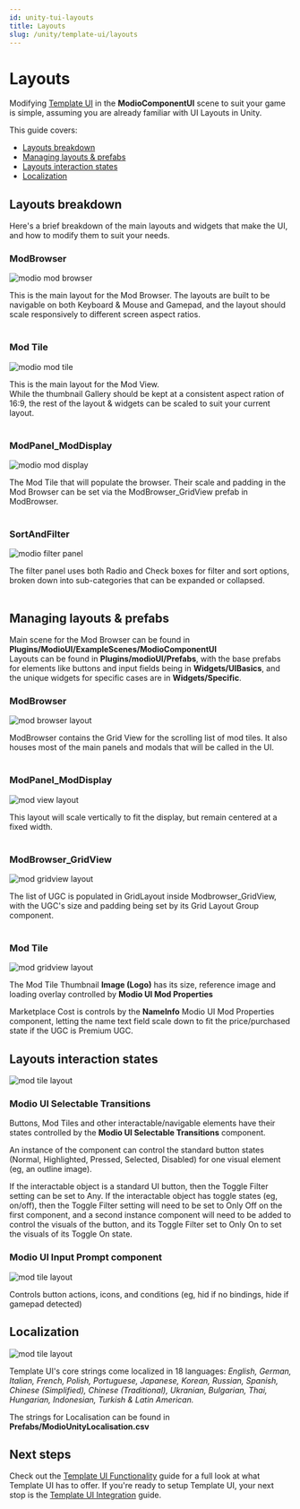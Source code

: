 ```yaml
---
id: unity-tui-layouts
title: Layouts
slug: /unity/template-ui/layouts
---
```


# Layouts

Modifying [Template UI](/in-game-ui/template) in the **ModioComponentUI** scene to suit your game is simple, assuming you are already familiar with UI Layouts in Unity.

This guide covers:

* [Layouts breakdown](#layouts-breakdown)
* [Managing layouts & prefabs](#managing-layouts--prefabs)
* [Layouts interaction states](#layouts-interaction-states)
* [Localization](#localization)

## Layouts breakdown

Here's a brief breakdown of the main layouts and widgets that make the UI, and how to modify them to suit your needs.

### ModBrowser

![modio mod browser](img/ModBrowser.png)

This is the main layout for the Mod Browser. The layouts are built to be navigable on both Keyboard & Mouse and Gamepad, and the layout should scale responsively to different screen aspect ratios.
 \
&nbsp;

### Mod Tile

![modio mod tile](img/ModPanel_ModDisplay.png)

This is the main layout for the Mod View.\
While the thumbnail Gallery should be kept at a consistent aspect ration of 16:9, the rest of the layout & widgets can be scaled to suit your current layout.
\
&nbsp;

### ModPanel_ModDisplay

![modio mod display](img/Mod_Tile.png)

The Mod Tile that will populate the browser. Their scale and padding in the Mod Browser can be set via the ModBrowser_GridView prefab in ModBrowser.
\
&nbsp;

### SortAndFilter

![modio filter panel](img/SortAndFilter.png)

The filter panel uses both Radio and Check boxes for filter and sort options, broken down into sub-categories that can be expanded or collapsed.
\
&nbsp;

## Managing layouts & prefabs

Main scene for the Mod Browser can be found in **Plugins/ModioUI/ExampleScenes/ModioComponentUI**\
Layouts can be found in **Plugins/modioUI/Prefabs**, with the base prefabs for elements like buttons and input fields being in **Widgets/UIBasics**, and the unique widgets for specific cases are in **Widgets/Specific**.

### ModBrowser

![mod browser layout](img/layout-ModBrowser.png)

ModBrowser contains the Grid View for the scrolling list of mod tiles. It also houses most of the main panels and modals that will be called in the UI.
\
&nbsp;

### ModPanel_ModDisplay

![mod view layout](img/layout-ModPanel_ModDIsplay.png)

This layout will scale vertically to fit the display, but remain centered at a fixed width.
\
&nbsp;

### ModBrowser_GridView

![mod gridview layout](img/layout-ModBrowser_GridView.png)

The list of UGC is populated in GridLayout inside Modbrowser_GridView, with the UGC's size and padding being set by its Grid Layout Group component.\
&nbsp;

### Mod Tile

![mod gridview layout](img/layout-modtile.png)

The Mod Tile Thumbnail **Image (Logo)** has its size, reference image and loading overlay controlled by **Modio UI Mod Properties**

Marketplace Cost is controls by the **NameInfo** Modio UI Mod Properties component, letting the name text field scale down to fit the price/purchased state if the UGC is Premium UGC.
&nbsp;

## Layouts interaction states

![mod tile layout](img/layout-interactionstates.png)

### Modio UI Selectable Transitions

Buttons, Mod Tiles and other interactable/navigable elements have their states controlled by the **Modio UI Selectable Transitions** component.

An instance of the component can control the standard button states (Normal, Highlighted, Pressed, Selected, Disabled) for one visual element (eg, an outline image). 

If the interactable object is a standard UI button, then the Toggle Filter setting can be set to Any.
If the interactable object has toggle states (eg, on/off), then the Toggle Filter setting will need to be set to Only Off on the first component, and a second instance component will need to be added to control the visuals of the button, and its Toggle Filter set to Only On to set the visuals of its Toggle On state.

### Modio UI Input Prompt component 

![mod tile layout](img/layout-inputprompt.png)

Controls button actions, icons, and conditions (eg, hid if no bindings, hide if gamepad detected)

## Localization

![mod tile layout](img/layout-localization.png)

Template UI's core strings come localized in 18 languages: <i>English, German, Italian, French, Polish, Portuguese, Japanese, Korean, Russian, Spanish, Chinese (Simplified), Chinese (Traditional), Ukranian, Bulgarian, Thai, Hungarian, Indonesian, Turkish & Latin American.</i>

The strings for Localisation can be found in **Prefabs/ModioUnityLocalisation.csv**

## Next steps

Check out the [Template UI Functionality](/unity/template-ui) guide for a full look at what Template UI has to offer. If you're ready to setup Template UI, your next stop is the [Template UI Integration](/unity/template-ui/integration) guide.